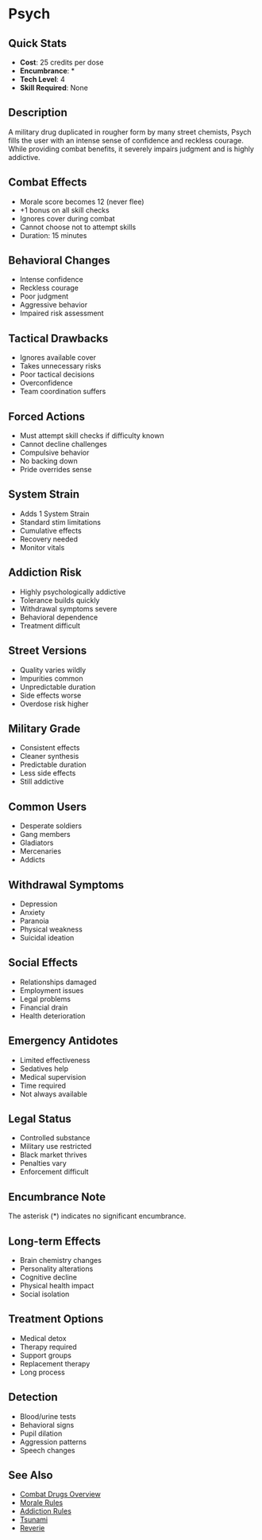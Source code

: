 # Psych

## Quick Stats
- **Cost**: 25 credits per dose
- **Encumbrance**: *
- **Tech Level**: 4
- **Skill Required**: None

## Description
A military drug duplicated in rougher form by many street chemists, Psych fills the user with an intense sense of confidence and reckless courage. While providing combat benefits, it severely impairs judgment and is highly addictive.

## Combat Effects
- Morale score becomes 12 (never flee)
- +1 bonus on all skill checks
- Ignores cover during combat
- Cannot choose not to attempt skills
- Duration: 15 minutes

## Behavioral Changes
- Intense confidence
- Reckless courage
- Poor judgment
- Aggressive behavior
- Impaired risk assessment

## Tactical Drawbacks
- Ignores available cover
- Takes unnecessary risks
- Poor tactical decisions
- Overconfidence
- Team coordination suffers

## Forced Actions
- Must attempt skill checks if difficulty known
- Cannot decline challenges
- Compulsive behavior
- No backing down
- Pride overrides sense

## System Strain
- Adds 1 System Strain
- Standard stim limitations
- Cumulative effects
- Recovery needed
- Monitor vitals

## Addiction Risk
- Highly psychologically addictive
- Tolerance builds quickly
- Withdrawal symptoms severe
- Behavioral dependence
- Treatment difficult

## Street Versions
- Quality varies wildly
- Impurities common
- Unpredictable duration
- Side effects worse
- Overdose risk higher

## Military Grade
- Consistent effects
- Cleaner synthesis
- Predictable duration
- Less side effects
- Still addictive

## Common Users
- Desperate soldiers
- Gang members
- Gladiators
- Mercenaries
- Addicts

## Withdrawal Symptoms
- Depression
- Anxiety
- Paranoia
- Physical weakness
- Suicidal ideation

## Social Effects
- Relationships damaged
- Employment issues
- Legal problems
- Financial drain
- Health deterioration

## Emergency Antidotes
- Limited effectiveness
- Sedatives help
- Medical supervision
- Time required
- Not always available

## Legal Status
- Controlled substance
- Military use restricted
- Black market thrives
- Penalties vary
- Enforcement difficult

## Encumbrance Note
The asterisk (*) indicates no significant encumbrance.

## Long-term Effects
- Brain chemistry changes
- Personality alterations
- Cognitive decline
- Physical health impact
- Social isolation

## Treatment Options
- Medical detox
- Therapy required
- Support groups
- Replacement therapy
- Long process

## Detection
- Blood/urine tests
- Behavioral signs
- Pupil dilation
- Aggression patterns
- Speech changes

## See Also
- [Combat Drugs Overview](../pharmaceuticals/)
- [Morale Rules](../../../systems/combat/)
- [Addiction Rules](../../../game-master-resources/)
- [Tsunami](tsunami.md)
- [Reverie](reverie.md)